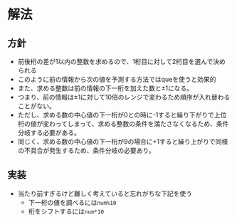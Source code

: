 # 解法

## 方針

* 前後桁の差が1以内の整数を求めるので、1桁目に対して2桁目を選んで決められる
* このように前の情報から次の値を予測する方法ではqueを使うと効果的
* また、求める整数は前の情報の下一桁を加えた数と±1になる。
* つまり、前の情報は±1に対して10倍のレンジで変わるため順序が入れ替わることがない。
* ただし、求める数の中心値の下一桁が0との時に-1すると繰り下がりで上位桁の値が変わってしまって、求める整数の条件を満たさなくなるため、条件分岐する必要がある。
* 同じく、求める数の中心値の下一桁が9の場合に+1すると繰り上がりで同様の不具合が発生するため、条件分岐の必要あり。

## 実装

* 当たり前すぎるけど難しく考えていると忘れがちな下記を使う
  * 下一桁の値を調べるには`num%10`
  * 桁をシフトするには`num*10`
